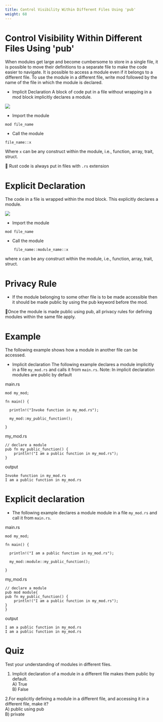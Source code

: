 ```yaml
---
title: Control Visibility Within Different Files Using 'pub'
weight: 68
---
```


# Control Visibility Within Different Files Using 'pub'

When modules get large and become cumbersome to store in a single file, it is possible to move their definitions to a 
separate file to make the code easier to navigate. It is possible to access a module even if it belongs to a different file. 
To use the module in a different file, write mod followed by the name of the file in which the module is declared.

- Implicit Declaration 
A block of code put in a file without wrapping in a mod block implicitly declares a module.

![](https://raw.githubusercontent.com/sangam14/RustLabs/master/img/module-implicit.png)

-  Import the module
```
mod file_name
```
- Call the module
```
file_name::x
```
Where `x` can be any construct within the module, i.e., function, array, trait, struct.

 📝 Rust code is always put in files with `.rs` extension
 
# Explicit Declaration 

The code in a file is wrapped within the mod block. This explicitly declares a module.

![](https://raw.githubusercontent.com/sangam14/RustLabs/master/img/module-explicit.png)

-  Import the module
 ```
 mod file_name
```
-  Call the module
```
    file_name::module_name::x
```
where x can be any construct within the module, i.e., function, array, trait, struct.

# Privacy Rule 
 - If the module belonging to some other file is to be made accessible then it should be made public by using the pub keyword before the mod.
 
📝Once the module is made public using pub, all privacy rules for defining modules within the same file apply.

# Example 

The following example shows how a module in another file can be accessed.
- Implicit declaration
The following example declares a module implicitly in a file `my_mod.rs` and calls it from `main.rs`.
Note: In implicit declaration modules are public by default

main.rs
```
mod my_mod; 

fn main() {

  println!("Invoke function in my_mod.rs");  

  my_mod::my_public_function();

}

```
my_mod.rs
```
// declare a module
pub fn my_public_function() {
    println!("I am a public function in my_mod.rs");
}

```
output 

```
Invoke function in my_mod.rs
I am a public function in my_mod.rs

```

# Explicit declaration
- The following example declares a module module in a file `my_mod.rs` and call it from `main.rs`.

main.rs
```
mod my_mod; 

fn main() {

  println!("I am a public function in my_mod.rs");

  my_mod::module::my_public_function();

}

```
my_mod.rs
```
// declare a module
pub mod module{
pub fn my_public_function() {
    println!("I am a public function in my_mod.rs");
}
}

```
output 

```
I am a public function in my_mod.rs
I am a public function in my_mod.rs

```

# Quiz 

Test your understanding of modules in different files.

1. Implicit declaration of a module in a different file makes them public by default.<br>
A) True <br>
B) False <br>

2.For explicitly defining a module in a different file, and accessing it in a different file, make it? <br>
A) public using pub <br>
B) private <br>














